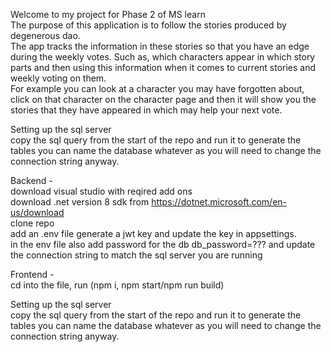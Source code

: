 Welcome to my project for Phase 2 of MS learn  
The purpose of this application is to follow the stories produced by degenerous dao.  
The app tracks the information in these stories so that you have an edge during the weekly votes. Such as, which characters appear in which story parts and then using this information when it comes to current stories and weekly voting on them.  
For example you can look at a character you may have forgotten about, click on that character on the character page and then it will show you the stories that they have appeared in which may help your next vote.  

Setting up the sql server  
copy the sql query from the start of the repo and run it to generate the tables you can name the database whatever as you will need to change the connection string anyway.  
  
Backend -  
download visual studio with reqired add ons  
download .net version 8 sdk from https://dotnet.microsoft.com/en-us/download  
clone repo  
add an .env file generate a jwt key and update the key in appsettings.  
in the env file also add password for the db db_password=??? and update the connection string to match the sql server you are running  
  
Frontend -  
cd into the file, run (npm i, npm start/npm run build)  
  
Setting up the sql server  
copy the sql query from the start of the repo and run it to generate the tables you can name the database whatever as you will need to change the connection string anyway.  

